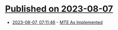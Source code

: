 # [Published on 2023-08-07](index.md)

* [2023-08-07, 07:11:46](https://lobste.rs/s/ikcptq/mte_as_implemented) - [MTE As Implemented](https://googleprojectzero.blogspot.com/2023/08/summary-mte-as-implemented.html)
